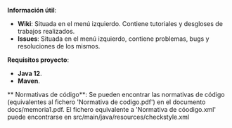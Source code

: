 **Información útil**:
- **Wiki**: Situada en el menú izquierdo. Contiene tutoriales y desgloses de trabajos realizados.
- **Issues**: Situada en el menú izquierdo, contiene problemas, bugs y resoluciones de los mismos.


**Requisitos proyecto**:
- **Java 12**.
- **Maven**.

** Normativas de código**:
Se pueden encontrar las normativas de código (equivalentes al fichero 'Normativa de codigo.pdf') en el documento docs/memoria1.pdf.
El fichero equivalente a 'Normativa de cóodigo.xml' puede encontrarse en src/main/java/resources/checkstyle.xml